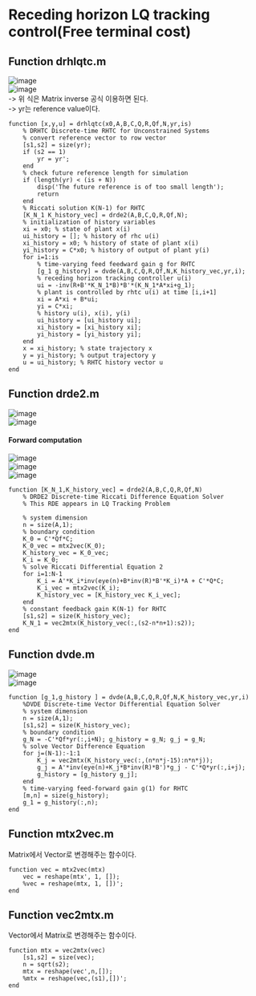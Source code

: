 # Receding horizon LQ tracking control(Free terminal cost) 

## Function drhlqtc.m

![image](https://user-images.githubusercontent.com/42115807/104814439-3124f400-5852-11eb-943e-16ea962ce2d7.png)<br>
![image](https://user-images.githubusercontent.com/42115807/104814404-05a20980-5852-11eb-9f0b-e477d01ee916.png)<br>
-> 위 식은 Matrix inverse 공식 이용하면 된다.<br>
-> yr는 reference value이다.

    function [x,y,u] = drhlqtc(x0,A,B,C,Q,R,Qf,N,yr,is)
        % DRHTC Discrete-time RHTC for Unconstrained Systems
        % convert reference vector to row vector
        [s1,s2] = size(yr); 
        if (s2 == 1)
            yr = yr';
        end
        % check future reference length for simulation
        if (length(yr) < (is + N))
            disp('The future reference is of too small length');
            return
        end
        % Riccati solution K(N-1) for RHTC
        [K_N_1 K_history_vec] = drde2(A,B,C,Q,R,Qf,N);
        % initialization of history variables
        xi = x0; % state of plant x(i)
        ui_history = []; % history of rhc u(i)
        xi_history = x0; % history of state of plant x(i)
        yi_history = C*x0; % history of output of plant y(i)
        for i=1:is
            % time-varying feed feedward gain g for RHTC
            [g_1 g_history] = dvde(A,B,C,Q,R,Qf,N,K_history_vec,yr,i);
            % receding horizon tracking controller u(i)
            ui = -inv(R+B'*K_N_1*B)*B'*(K_N_1*A*xi+g_1);
            % plant is controlled by rhtc u(i) at time [i,i+1]
            xi = A*xi + B*ui;
            yi = C*xi;
            % history u(i), x(i), y(i)
            ui_history = [ui_history ui];
            xi_history = [xi_history xi];
            yi_history = [yi_history yi];
        end
        x = xi_history; % state trajectory x
        y = yi_history; % output trajectory y
        u = ui_history; % RHTC history vector u
    end

## Function drde2.m

![image](https://user-images.githubusercontent.com/42115807/104814182-d2ab4600-5850-11eb-8453-f58a5fc784c3.png)<br>
![image](https://user-images.githubusercontent.com/42115807/104814172-bc9d8580-5850-11eb-9fcc-390a1c7b524f.png)<br>

#### Forward computation

![image](https://user-images.githubusercontent.com/42115807/104814077-50bb1d00-5850-11eb-8f97-4cc357d67abb.png)<br>
![image](https://user-images.githubusercontent.com/42115807/104814222-100fd380-5851-11eb-8c6b-36019ea67334.png)<br>
![image](https://user-images.githubusercontent.com/42115807/104814232-21f17680-5851-11eb-86fc-c4ee970f9fb4.png)<br>

    function [K_N_1,K_history_vec] = drde2(A,B,C,Q,R,Qf,N)
        % DRDE2 Discrete-time Riccati Difference Equation Solver
        % This RDE appears in LQ Tracking Problem

        % system dimension
        n = size(A,1);
        % boundary condition
        K_0 = C'*Qf*C;
        K_0_vec = mtx2vec(K_0);
        K_history_vec = K_0_vec;
        K_i = K_0;
        % solve Riccati Differential Equation 2
        for i=1:N-1
            K_i = A'*K_i*inv(eye(n)+B*inv(R)*B'*K_i)*A + C'*Q*C;
            K_i_vec = mtx2vec(K_i);
            K_history_vec = [K_history_vec K_i_vec];
        end
        % constant feedback gain K(N-1) for RHTC
        [s1,s2] = size(K_history_vec);
        K_N_1 = vec2mtx(K_history_vec(:,(s2-n*n+1):s2));
    end

## Function dvde.m

![image](https://user-images.githubusercontent.com/42115807/104814263-4c433400-5851-11eb-9780-dee1b854d1e0.png)<br>
![image](https://user-images.githubusercontent.com/42115807/104814296-7d236900-5851-11eb-9515-aeec34cf3307.png)<br>

    function [g_1,g_history ] = dvde(A,B,C,Q,R,Qf,N,K_history_vec,yr,i)
        %DVDE Discrete-time Vector Differential Equation Solver
        % system dimension
        n = size(A,1);
        [s1,s2] = size(K_history_vec);
        % boundary condition
        g_N = -C'*Qf*yr(:,i+N); g_history = g_N; g_j = g_N;
        % solve Vector Difference Equation
        for j=(N-1):-1:1
            K_j = vec2mtx(K_history_vec(:,(n*n*j-15):n*n*j));
            g_j = A'*inv(eye(n)+K_j*B*inv(R)*B')*g_j - C'*Q*yr(:,i+j);
            g_history = [g_history g_j];
        end
        % time-varying feed-forward gain g(1) for RHTC
        [m,n] = size(g_history); 
        g_1 = g_history(:,n);
    end

## Function mtx2vec.m
Matrix에서 Vector로 변경해주는 함수이다.<br>

    function vec = mtx2vec(mtx)
        vec = reshape(mtx', 1, []);
        %vec = reshape(mtx, 1, [])';
    end

## Function vec2mtx.m
Vector에서 Matrix로 변경해주는 함수이다.<br>

    function mtx = vec2mtx(vec)
        [s1,s2] = size(vec);
        n = sqrt(s2);
        mtx = reshape(vec',n,[]);
        %mtx = reshape(vec,(s1),[])';
    end
